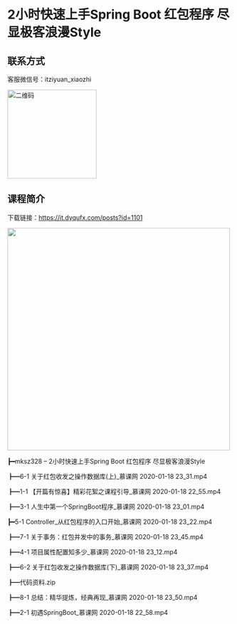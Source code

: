 # 2小时快速上手Spring Boot 红包程序 尽显极客浪漫Style

## 联系方式

客服微信号：itziyuan_xiaozhi

<img src="https://ziyuanyun.oss-cn-guangzhou.aliyuncs.com/common/20240614073449/666b82192834a.jpg" width="200" height="200" alt="二维码">

## 课程简介

下载链接：https://it.dyqufx.com/posts?id=1101

<img src="https://ziyuanyun.oss-cn-guangzhou.aliyuncs.com/yun/20240515153614/664465ee60c08.jpg" width="500" alt="">

  ┣━mksz328 &#8211; 2小时快速上手Spring Boot 红包程序 尽显极客浪漫Style

 ┣━6-1 关于红包收发之操作数据库(上)_慕课网 2020-01-18 23_31.mp4

 ┣━1-1 【开篇有惊喜】精彩花絮之课程引导_慕课网 2020-01-18 22_55.mp4

 ┣━3-1 人生中第一个SpringBoot程序_慕课网 2020-01-18 23_01.mp4

 ┣━5-1 Controller_从红包程序的入口开始_慕课网 2020-01-18 23_22.mp4

 ┣━7-1 关于事务：红包并发中的事务_慕课网 2020-01-18 23_45.mp4

 ┣━4-1 项目属性配置知多少_慕课网 2020-01-18 23_12.mp4

 ┣━6-2 关于红包收发之操作数据库(下)_慕课网 2020-01-18 23_37.mp4

 ┣━代码资料.zip

 ┣━8-1 总结：精华提炼，经典再现_慕课网 2020-01-18 23_50.mp4

 ┣━2-1 初遇SpringBoot_慕课网 2020-01-18 22_58.mp4

  